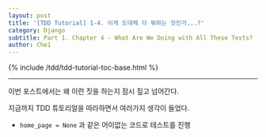 ```yaml
---
layout: post
title: '[TDD Tutorial] 1-4. 이게 도대체 다 뭐하는 짓인가...?'
category: Django
subtitle: Part 1. Chapter 4 - What Are We Doing with All These Tests?
author: Che1
---
```


{% include /tdd/tdd-tutorial-toc-base.html %}

- - -

이번 포스트에서는 왜 이런 짓을 하는지 잠시 짚고 넘어간다.  

지금까지 TDD 튜토리얼을 따라하면서 여러가지 생각이 들었다.  

- `home_page = None` 과 같은 어이없는 코드로 테스트를 진행
